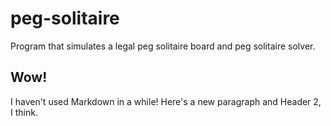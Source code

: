 # peg-solitaire
Program that simulates a legal peg solitaire board and peg solitaire solver.

## Wow!
I haven't used Markdown in a while! Here's a new paragraph and Header 2, I think.